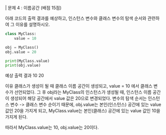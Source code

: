 | 문제 4 : 이름공간 (배점 15점)

아래 코드의 출력 결과를 예상하고, 인스턴스 변수와 클래스 변수의 탐색 순서와 관련하여 그 이유를 설명하시오.

```python
class MyClass:
    value = 10

obj = MyClass()
obj.value = 20

print(MyClass.value)
print(obj.value)
```

예상 출력 결과
10
20

이유
클래스가 생성이 될 때 클래스 이름 공간이 생성되고, value = 10 에서 클래스 변수가 선언되었다.
그 후 obj라는 MyClass의 인스턴스가 생성될 때, 인스턴스 이름 공간이 생성되어 해당 공간에서 value 값은 20으로 변경되었다.
변수의 탐색 순서는 인스턴스 변수 -> 클래스 변수 순이기 때문에, obj.value는 본인(인스턴스) 공간에 있는 value 값인 20을 가지게 되고, MyClass.value는 본인(클래스) 공간에 있는 value 값인 10을 가지게 된다.

따라서 MyClass.value는 10, obj.value는 20이다.